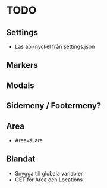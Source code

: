 # TODO

## Settings

* Läs api-nyckel från settings.json

## Markers

## Modals


## Sidemeny / Footermeny?

## Area

* Areaväljare

## Blandat

* Snygga till globala variabler
* GET för Area och Locations